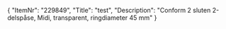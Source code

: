 {
  "ItemNr": "229849",
  "Title": "test",
  "Description": "Conform 2 sluten 2-delspåse, Midi, transparent, ringdiameter 45 mm"
}
